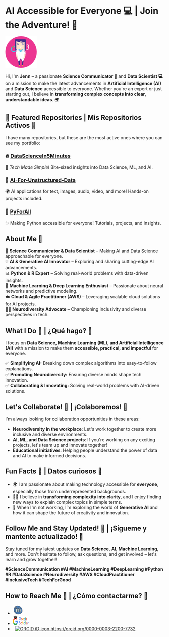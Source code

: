 # AI Accessible for Everyone 💻 | Join the Adventure! 🚀

<img src="https://github.com/jcombari/jcombari/blob/main/Avatar_JC.png" width="100" height="100" alt="Avatar Image">  <!-- Avatar pequeño -->

Hi, I'm **Jenn** – a passionate **Science Communicator 🧠** and **Data Scientist 💻** on a mission to make the latest advancements in **Artificial Intelligence (AI)** and **Data Science** accessible to everyone. Whether you're an expert or just starting out, I believe in **transforming complex concepts into clear, understandable ideas**. 🌍

## 📂 Featured Repositories | Mis Repositorios Activos 🚀

I have many repositories, but these are the most active ones where you can see my portfolio:

### 🔥 [DataScienceIn5Minutes](https://github.com/Jennyfer/DataScienceIn5Minutes)
🚀 *Tech Made Simple!* Bite-sized insights into Data Science, ML, and AI. 

### 🤖 [AI-For-Unstructured-Data](https://github.com/Jennyfer/AI-For-Unstructured-Data)
🌍 AI applications for text, images, audio, video, and more! Hands-on projects included.  

### 🐍 [PyForAll](https://github.com/Jennyfer/PyForAll)
✨ Making Python accessible for everyone! Tutorials, projects, and insights.  

## About Me 🌟

🔭 **Science Communicator & Data Scientist** – Making AI and Data Science approachable for everyone.  
💡 **AI & Generative AI Innovator** – Exploring and sharing cutting-edge AI advancements.  
📊 **Python & R Expert** – Solving real-world problems with data-driven insights.  
🤖 **Machine Learning & Deep Learning Enthusiast** – Passionate about neural networks and predictive modeling.  
☁️ **Cloud & Agile Practitioner (AWS)** – Leveraging scalable cloud solutions for AI projects.  
🏳️‍🌈 **Neurodiversity Advocate** – Championing inclusivity and diverse perspectives in tech.  

## What I Do 🚀 | ¿Qué hago? 🚀

I focus on **Data Science, Machine Learning (ML), and Artificial Intelligence (AI)** with a mission to make them **accessible, practical, and impactful** for everyone.  

✅ **Simplifying AI:** Breaking down complex algorithms into easy-to-follow explanations.  
✅ **Promoting Neurodiversity:** Ensuring diverse minds shape tech innovation.  
✅ **Collaborating & Innovating:** Solving real-world problems with AI-driven solutions.  

## Let's Collaborate! 👯 | ¡Colaboremos! 👯

I'm always looking for collaboration opportunities in these areas:

- **Neurodiversity in the workplace**: Let's work together to create more inclusive and diverse environments.
- **AI, ML, and Data Science projects**: If you're working on any exciting projects, let's team up and innovate together!
- **Educational initiatives**: Helping people understand the power of data and AI to make informed decisions.



## Fun Facts 🤩 | Datos curiosos 🤩

- 🌍 I am passionate about making technology accessible for **everyone**, especially those from underrepresented backgrounds.
- 🧑‍💻 I believe in **transforming complexity into clarity**, and I enjoy finding new ways to explain complex topics in simple terms.
- 🚀 When I'm not working, I’m exploring the world of **Generative AI** and how it can shape the future of creativity and innovation.

## Follow Me and Stay Updated! 📲 | ¡Sígueme y mantente actualizado! 📲

Stay tuned for my latest updates on **Data Science**, **AI**, **Machine Learning**, and more. Don't hesitate to follow, ask questions, and get involved – let's learn and grow together!

**#ScienceCommunication #AI #MachineLearning #DeepLearning #Python #R #DataScience #Neurodiversity #AWS #CloudPractitioner #InclusiveTech #TechForGood**

## How to Reach Me 📱 | ¿Cómo contactarme? 📱

* [<img src="https://github.com/jcombari/jcombari/blob/main/linkedin-circled.png" width="30" height="30"/>](https://www.linkedin.com/in/jennyfercombariza/recent-activity/all/)
* [<img src="https://github.com/jcombari/jcombari/blob/main/kisspng-google-search-google-analytics-marketing-business-google-scholar-logo-5b4c8647e1f404.7173265615317417679255.png" width="50" height="30" />](https://scholar.google.es/citations?user=bJBYlTQAAAAJ&amp;hl=es/)
*   <a
    id="cy-effective-orcid-url"
    class="underline"
     href="https://orcid.org/0000-0003-2200-7732"
     target="orcid.widget"
     rel="me noopener noreferrer"
     style="vertical-align: top">
     <img
        src="https://orcid.org/sites/default/files/images/orcid_16x16.png"
        style="width: 1em; margin-inline-start: 0.5em"
        alt="ORCID iD icon"/>
      https://orcid.org/0000-0003-2200-7732
    </a>
